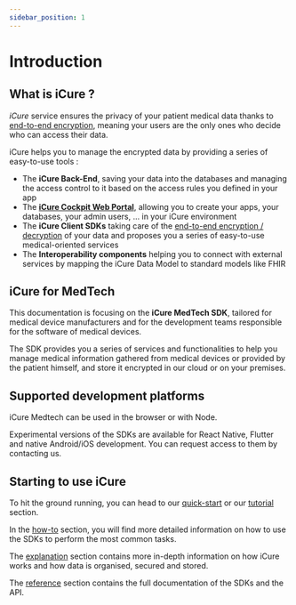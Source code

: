 ```yaml
---
sidebar_position: 1
---
```


# Introduction

## What is iCure ?

*iCure* service ensures the privacy of your patient medical data thanks to [end-to-end encryption](explanations/encryption/introduction.mdx), 
meaning your users are the only ones who decide who can access their data. 

iCure helps you to manage the encrypted data by providing a series of easy-to-use tools :   
- The **iCure Back-End**, saving your data into the databases and managing the access control to it based on the access 
rules you defined in your app
- The [**iCure Cockpit Web Portal**](../cockpit/intro), allowing you to create your apps, your databases, 
your admin users, ... in your iCure environment
- The **iCure Client SDKs** taking care of the [end-to-end encryption / decryption](explanations/encryption/introduction.mdx) 
of your data and proposes you a series of easy-to-use medical-oriented services
- The **Interoperability components** helping you to connect with external services by mapping the iCure Data Model to 
standard models like FHIR

## iCure for MedTech
This documentation is focusing on the **iCure MedTech SDK**, tailored for medical device manufacturers and for the 
development teams responsible for the software of medical devices.

The SDK provides you a series of services and functionalities to help you manage medical information gathered 
from medical devices or provided by the patient himself, and store it encrypted in our cloud or on your premises.

## Supported development platforms

iCure Medtech can be used in the browser or with Node.

Experimental versions of the SDKs are available for React Native, Flutter and native Android/iOS development.  You can request access to them by contacting us.

## Starting to use iCure

To hit the ground running, you can head to our [quick-start](./quick-start.md) or our [tutorial](./tutorial/index.md) section.

In the [how-to](/sdks/how-to/index) section, you will find more detailed information on how to use the SDKs to perform the most common tasks.

The [explanation](/sdks/explanations) section contains more in-depth information on how iCure works and how data is organised, secured and stored.

The [reference](/sdks/references/modules) section contains the full documentation of the SDKs and the API.